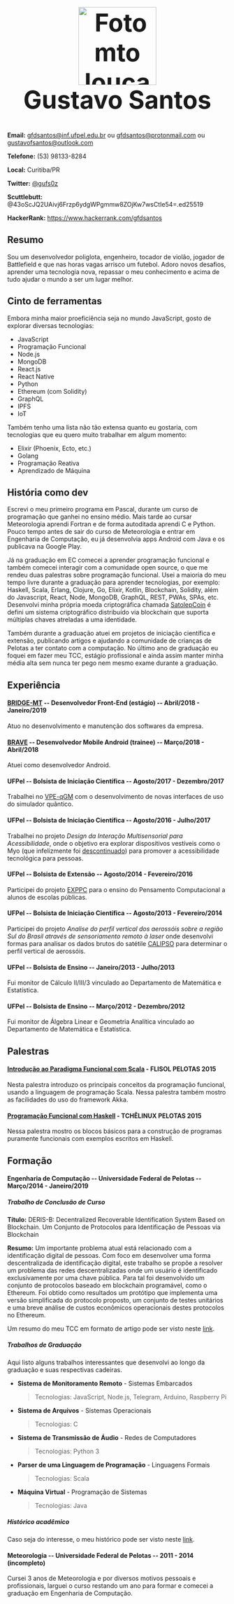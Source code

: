 <h1 align="center" style="font-size: 4em;">
  <img
    alt="Foto mto louca"
    src="https://avatars3.githubusercontent.com/u/8608517?s=460&v=4"
    width="178"
    height="178"
  />
  <br />
  Gustavo Santos
</h1>

**Email:** gfdsantos@inf.ufpel.edu.br ou gfdsantos@protonmail.com ou gustavofsantos@outlook.com

**Telefone:** (53) 98133-8284

**Local:** Curitiba/PR

**Twitter:** [@gufs0z](https://twitter.com/gufs0z)

**Scuttlebutt:** @43oScJQ2UAivj6Frzp6ydgWPgmmw8ZOjKw7wsCtIe54=.ed25519

**HackerRank:** https://www.hackerrank.com/gfdsantos

## Resumo

Sou um desenvolvedor poliglota, engenheiro, tocador de violão, jogador de Battlefield e que nas horas vagas arrisco um futebol. Adoro novos desafios, aprender uma tecnologia nova, repassar o meu conhecimento e acima de tudo ajudar o mundo a ser um lugar melhor.

## Cinto de ferramentas

Embora minha maior proeficiência seja no mundo JavaScript, gosto de explorar diversas tecnologias:

  - JavaScript
  - Programação Funcional
  - Node.js
  - MongoDB
  - React.js
  - React Native
  - Python
  - Ethereum (com Solidity)
  - GraphQL
  - IPFS
  - IoT
  
  
Também tenho uma lista não tão extensa quanto eu gostaria, com tecnologias que eu quero muito trabalhar em algum momento:

  - Elixir (Phoenix, Ecto, etc.)
  - Golang
  - Programação Reativa
  - Aprendizado de Máquina
  
## História como dev

Escrevi o meu primeiro programa em Pascal, durante um curso de programação que ganhei no ensino médio. Mais tarde ao cursar Meteorologia aprendi Fortran e de forma autoditada aprendi C e Python. Pouco tempo antes de sair do curso de Meteorologia e entrar em Engenharia de Computação, eu já desenvolvia apps Android com Java e os publicava na Google Play. 

Já na graduação em EC comecei a aprender programação funcional e também comecei interagir com a comunidade open source, o que me rendeu duas palestras sobre programação funcional. Usei a maioria do meu tempo livre durante a graduação para aprender tecnologias, por exemplo: Haskell, Scala, Erlang, Clojure, Go, Elixir, Kotlin, Blockchain, Solidity, além do Javascript, React, Node, MongoDB, GraphQL, REST, PWAs, SPAs, etc. Desenvolvi minha própria moeda criptográfica chamada [SatolepCoin](https://github.com/gustavofsantos/SatolepCoin) é defini um sistema criptográfico distribuído via blockchain que suporta múltiplas chaves atreladas a uma identidade.

Também durante a graduação atuei em projetos de iniciação científica e extensão, publicando artigos e ajudando a comunidade de crianças de Pelotas a ter contato com a computação. No último ano de graduação eu foquei em fazer meu TCC, estágio profissional e ainda assim manter minha média alta sem nunca ter pego nem mesmo exame durante a graduação.

## Experiência

#### **[BRIDGE-MT](https://www.bridge-mt.com/de/)** -- Desenvolvedor Front-End (estágio) -- Abril/2018 - Janeiro/2019

Atuo no desenvolvimento e manutenção dos softwares da empresa.

#### **[BRAVE](http://brave.ag/)** -- Desenvolvedor Mobile Android (trainee) -- Março/2018 - Abril/2018

Atuei como desenvolvedor Android.

#### **UFPel** -- Bolsista de Iniciação Científica -- Agosto/2017 - Dezembro/2017

Trabalhei no [VPE-qGM](http://www.scielo.edu.uy/pdf/cleiej/v16n3/v16n3a03.pdf) com o desenvolvimento de novas interfaces de
uso do simulador quântico.

#### **UFPel** -- Bolsista de Iniciação Científica -- Agosto/2016 - Julho/2017

Trabalhei no projeto *Design da Interação Multisensorial para Acessibilidade*, onde o objetivo era explorar dispositivos 
vestíveis como o Myo (que infelizmente foi [descontinuado](https://www.engadget.com/2018/10/13/thalmic-stops-myo-gesture-armband-sales/))
para promover a acessibilidade tecnológica para pessoas.

#### **UFPel** -- Bolsista de Extensão -- Agosto/2014 - Fevereiro/2016

Participei do projeto [EXPPC](https://wp.ufpel.edu.br/pensamentocomputacional/pt/) para o ensino do Pensamento Computacional
a alunos de escolas públicas.

#### **UFPel** -- Bolsista de Iniciação Científica -- Agosto/2013 - Fevereiro/2014

Participei do projeto *Analise do perfil vertical dos aerossóis sobre a região Sul do Brasil através de sensoriamento remoto à laser*
onde desenvolvi formas para analisar os dados brutos do satétile [CALIPSO](https://www.nasa.gov/mission_pages/calipso/spacecraft/index.html)
para determinar o perfil vertical de aerossóis.

#### **UFPel** -- Bolsista de Ensino -- Janeiro/2013 - Julho/2013

Fui monitor de Cálculo II/III/3 vinculado ao Departamento de Matemática e Estatística.

#### **UFPel** -- Bolsista de Ensino -- Março/2012 - Dezembro/2012

Fui monitor de Álgebra Linear e Geometria Analítica vinculado ao Departamento de Matemática e Estatística.

## Palestras

#### **[Introdução ao Paradigma Funcional com Scala](https://github.com/gustavofsantos/palestra-scala/blob/master/scala.pdf)** - FLISOL PELOTAS 2015

Nesta palestra introduzo os principais conceitos da programação funcional, usando a linguagem de programação Scala. 
Nessa palestra também mostro as facilidades do uso do framework Akka.

#### **[Programação Funcional com Haskell](https://bit.ly/2SNm3K4)** - TCHÊLINUX PELOTAS 2015

Nessa palestra mostro os blocos básicos para a construção de programas puramente funcionais com exemplos escritos em Haskell.

## Formação

#### **Engenharia de Computação** -- Universidade Federal de Pelotas -- Março/2014 - Janeiro/2019

##### Trabalho de Conclusão de Curso

**Título:** DERIS-B: Decentralized Recoverable Identification System Based on Blockchain. Um Conjunto de Protocolos para Identificação de Pessoas via Blockchain 

**Resumo:** Um importante problema atual está relacionado com a identificação digital de pessoas. Com foco em desenvolver uma forma descentralizada de identificação digital, este trabalho se propõe a resolver um problema das redes descentralizadas onde um usuário é identificado exclusivamente por uma chave pública. Para tal foi desenvolvido um conjunto de protocolos baseado em blockchain programável, como o Ethereum. Foi obtido como resultados um protótipo que implementa uma versão simplificada do protocolo proposto, um conjunto de testes unitários e uma breve análise de custos econômicos operacionais destes protocolos no Ethereum.

Um resumo do meu TCC em formato de artigo pode ser visto neste [link](https://github.com/gustavofsantos/curriculo/blob/master/files/SBRC_2019.pdf).

##### Trabalhos de Graduação

Aqui listo alguns trabalhos interessantes que desenvolvi ao longo da graduação e suas respectivas cadeiras.

  - **Sistema de Monitoramento Remoto** - Sistemas Embarcados
    > Tecnologias: JavaScript, Node.js, Telegram, Arduino, Raspberry Pi
  - **Sistema de Arquivos** - Sistemas Operacionais
    > Tecnologias: C
  - **Sistema de Transmissão de Áudio** - Redes de Computadores
    > Tecnologias: Python 3
  - **Parser de uma Linguagem de Programação** - Linguagens Formais
    > Tecnologias: Scala
  - **Máquina Virtual** - Programação de Sistemas
    > Tecnologias: Java

##### Histórico acadêmico

Caso seja do interesse, o meu histórico pode ser visto neste [link](https://github.com/gustavofsantos/curriculo/blob/master/files/historico.pdf).

#### **Meteorologia** -- Universidade Federal de Pelotas -- 2011 - 2014 (incompleto)

Cursei 3 anos de Meteorologia e por diversos motivos pessoais e profissionais, larguei o curso restando um ano para 
formar e comecei a graduação em Engenharia de Computação.
